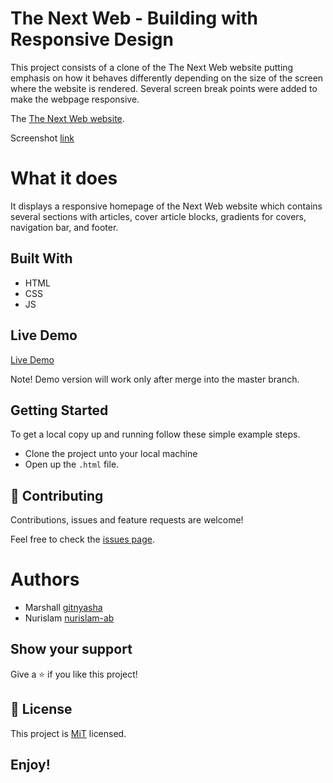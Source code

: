 # The Next Web - Building with Responsive Design

This project consists of a clone of the The Next Web website putting emphasis on how it behaves differently depending on the size of the screen where the website is rendered. Several screen break points were added to make the webpage responsive.

The [The Next Web website](https://thenextweb.com/).

Screenshot [link](https://github.com/nurislam-ab/building_with_responsive_design/blob/features_branch/screenshot.jpg)
			

# What it does

It displays a responsive homepage of the Next Web website which contains several sections with articles, cover article blocks, gradients for covers, navigation bar, and footer.


## Built With

- HTML
- CSS
- JS



## Live Demo

[Live Demo](https://nurislam-ab.github.io/building_with_responsive_design/index.html)

Note! Demo version will work only after merge into the master branch.

## Getting Started

To get a local copy up and running follow these simple example steps.
- Clone the project unto your local machine
- Open up the `.html` file.

## 🤝 Contributing

Contributions, issues and feature requests are welcome!

Feel free to check the [issues page](https://github.com/nurislam-ab/building_with_responsive_design/issues).

# Authors   

* Marshall [gitnyasha](https://github.com/gitnyasha)
* Nurislam [nurislam-ab](https://github.com/nurislam-ab)

## Show your support

Give a ⭐️ if you like this project!

## 📝 License

This project is [MiT](lic.url) licensed.

## Enjoy!

